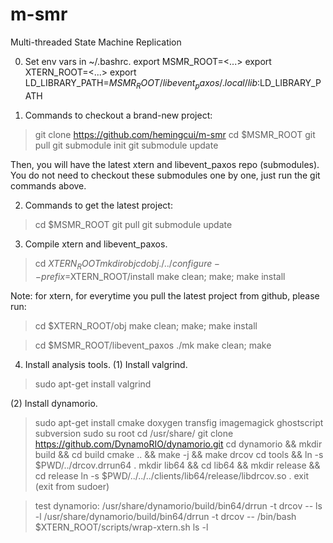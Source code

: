 m-smr
=====

Multi-threaded State Machine Replication

0. Set env vars in ~/.bashrc.
export MSMR_ROOT=<...>
export XTERN_ROOT=<...>
export LD_LIBRARY_PATH=$MSMR_ROOT/libevent_paxos/.local/lib:$LD_LIBRARY_PATH


1. Commands to checkout a brand-new project:
> git clone https://github.com/hemingcui/m-smr
> cd $MSMR_ROOT
> git pull
> git submodule init
> git submodule update

Then,  you will have the latest xtern and libevent_paxos repo (submodules).
You do not need to checkout these submodules one by one, just run the git
commands above.


2. Commands to get the latest project:
> cd $MSMR_ROOT
> git pull
> git submodule update

3. Compile xtern and libevent_paxos.
> cd $XTERN_ROOT
> mkdir obj
> cd obj
> ./../configure --prefix=$XTERN_ROOT/install
> make clean; make; make install

Note: for xtern, for everytime you pull the latest project from github,
please run:
> cd $XTERN_ROOT/obj
> make clean; make; make install     <PLEASE RUN MAKE CLEAN EVERYTIME>


> cd $MSMR_ROOT/libevent_paxos
> ./mk
> make clean; make  <PLEASE RUN MAKE CLEAN EVERYTIME>


4. Install analysis tools.
(1) Install valgrind.
> sudo apt-get install valgrind

(2) Install dynamorio.
> sudo apt-get install cmake doxygen transfig imagemagick ghostscript subversion
> sudo su root
> cd /usr/share/
> git clone https://github.com/DynamoRIO/dynamorio.git
> cd dynamorio && mkdir build && cd build
> cmake .. && make -j && make drcov
> cd tools && ln -s $PWD/../drcov.drrun64 .
> mkdir lib64 && cd lib64 && mkdir release && cd release
> ln -s $PWD/../../../clients/lib64/release/libdrcov.so .
> exit (exit from sudoer)

> test dynamorio:
/usr/share/dynamorio/build/bin64/drrun -t drcov -- ls -l
/usr/share/dynamorio/build/bin64/drrun -t drcov -- /bin/bash $XTERN_ROOT/scripts/wrap-xtern.sh ls -l

